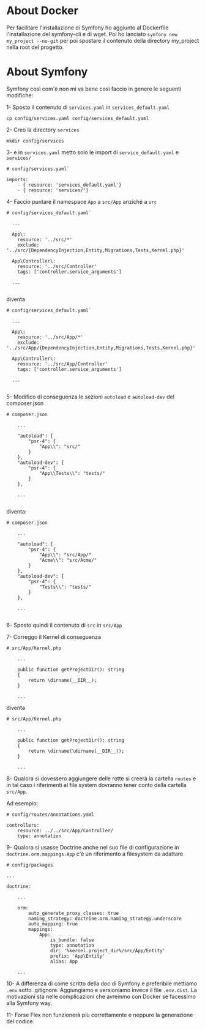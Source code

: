 
# About Docker

Per facilitare l'installazione di Symfony ho aggiunto al Dockerfile l'installazione del symfony-cli e di wget.
Poi ho lanciato `symfony new my_project --no-git` per poi spostare il contenuto della directory my_project nella root
del progetto.


# About Symfony

Symfony così com'è non mi va bene così faccio in genere le seguenti modifiche:

1- Sposto il contenuto di `services.yaml` in `services_default.yaml`

`cp config/services.yaml config/services_default.yaml`

2- Creo la directory `services`

`mkdir config/services`

3- e in `services.yaml` metto solo le import di `service_default.yaml` e `services/`

```
# config/services.yaml`

imports:
    - { resource: 'services_default.yaml'}
    - { resource: 'services/'}
```

4- Faccio puntare il namespace `App` a `src/App` anziché a `src`

```
# config/services_default.yaml`

  ...

  App\:
    resource: '../src/*'
    exclude: '../src/{DependencyInjection,Entity,Migrations,Tests,Kernel.php}'

  App\Controller\:
    resource: '../src/Controller'
    tags: ['controller.service_arguments']
    
  ...
  
```

diventa

```
# config/services_default.yaml`

  ...

  App\:
    resource: '../src/App/*'
    exclude: '../src/App/{DependencyInjection,Entity,Migrations,Tests,Kernel.php}'
    
  App\Controller\:
    resource: '../src/App/Controller'
    tags: ['controller.service_arguments']
    
  ...
    
```

5- Modifico di conseguenza le sezioni `autoload` e `autoload-dev` del composer.json

```
# composer.json

    ...

    "autoload": {
        "psr-4": {
            "App\\": "src/"
        }
    },
    "autoload-dev": {
        "psr-4": {
            "App\\Tests\\": "tests/"
        }
    },
    
    ...
    
```

diventa:

```
# composer.json

    ...

    "autoload": {
        "psr-4": {
            "App\\": "src/App/"
            "Acme\\": "src/Acme/"
        }
    },
    "autoload-dev": {
        "psr-4": {
            "Tests\\": "tests/"
        }
    },
    
    ...
    
```

6- Sposto quindi il contenuto di `src` in `src/App`

7- Correggo il Kernel di conseguenza

```
# src/App/Kernel.php

    ...

    public function getProjectDir(): string
    {
        return \dirname(__DIR__);
    }
    
    ...

```

diventa

```
# src/App/Kernel.php

    ...

    public function getProjectDir(): string
    {
        return \dirname(\dirname(__DIR__));
    }
    
    ...

```

8- Qualora si dovessero aggiungere delle rotte si creerà la cartella `routes`
e in tal caso i riferimenti al file system dovranno tener conto della cartella `src/App`.

Ad esempio:

```
# config/routes/annotations.yaml

controllers:
    resource: ../../src/App/Controller/
    type: annotation

```

9- Qualora si usasse Doctrine anche nel suo file di configurazione in `doctrine.orm.mappings.App`
c'è un riferimento a filesystem da adattare

```
# config/packages

...

doctrine:
    
    ...
    
    orm:
        auto_generate_proxy_classes: true
        naming_strategy: doctrine.orm.naming_strategy.underscore
        auto_mapping: true
        mappings:
            App:
                is_bundle: false
                type: annotation
                dir: '%kernel.project_dir%/src/App/Entity'
                prefix: 'App\Entity'
                alias: App

    ...

```

10- A differenza di come scritto della doc di Symfony è preferibile mettiamo `.env` sotto .gitignore.
Aggiungiamo e versioniamo invece il file `.env.dist`.
La motivazioni sta nelle complicazioni che avremmo con Docker se facessimo alla Symfony way.

11- Forse Flex non funzionerà più correttamente e neppure la generazione del codice.

